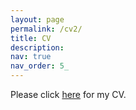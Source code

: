 ```yaml
---
layout: page
permalink: /cv2/
title: CV
description: 
nav: true
nav_order: 5_
---
```


Please click <a href = "../assets/pdf/cv.pdf">here</a> for my CV.
